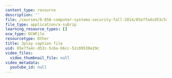```yaml
---
content_type: resource
description: ''
file: /courses/6-858-computer-systems-security-fall-2014/05e7fa4cd53c5c6ab6cc52c09530e29c_MT7X17ZRo1U.vtt
file_type: application/x-subrip
learning_resource_types: []
ocw_type: OCWFile
resourcetype: Other
title: 3play caption file
uid: 05e7fa4c-d53c-5c6a-b6cc-52c09530e29c
video_files:
  video_thumbnail_file: null
video_metadata:
  youtube_id: null
---
```

